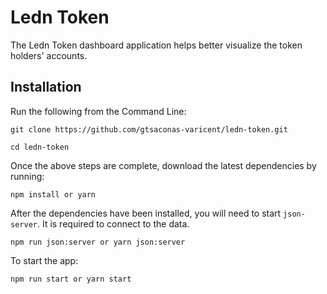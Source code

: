 # Ledn Token

The Ledn Token dashboard application helps better visualize the token holders' accounts.

## Installation

Run the following from the Command Line:

```
git clone https://github.com/gtsaconas-varicent/ledn-token.git

cd ledn-token
```

Once the above steps are complete, download the latest dependencies by running:

```
npm install or yarn
```

After the dependencies have been installed, you will need to start `json-server`. It is required to connect to the data.

```
npm run json:server or yarn json:server
```

To start the app:

```
npm run start or yarn start
```
